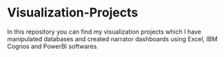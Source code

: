 # Visualization-Projects

In this repository you can find my visualization projects which I have manipulated databases and created narrator dashboards using Excel, IBM Cognos and PowerBi softwares.
